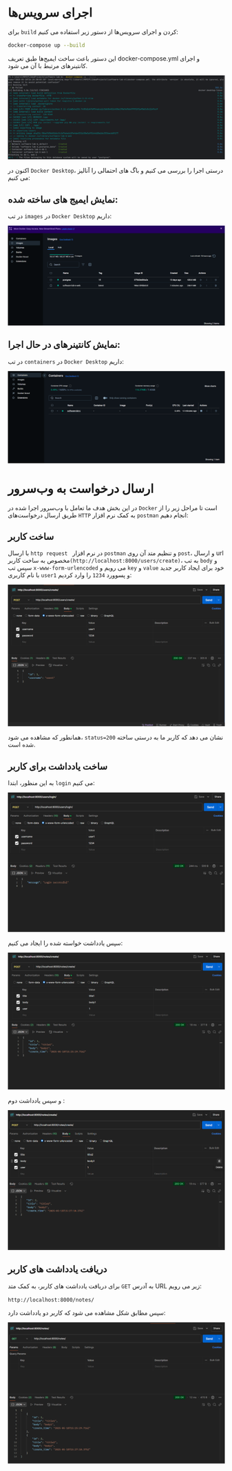 # اجرای سرویس‌ها

برای `build` کردن و اجرای سرویس‌ها از دستور زیر استفاده می کنیم:

```bash
docker-compose up --build
```
این دستور باعث ساخت ایمیج‌ها طبق تعریف docker-compose.yml و اجرای کانتینرهای مرتبط با آن می شود.

![build.png](images/build.png)


اکنون در `Docker Desktop`، درستی اجرا را بررسی می کنیم و باگ های احتمالی را آنالیز می کنیم:

## نمایش ایمیج‌ های ساخته‌ شده:

در تب `images` در `Docker Desktop` داریم:

![images.png](images/images.png)


## نمایش کانتینرهای در حال اجرا:

در تب `containers` در `Docker Desktop` داریم:

![containers.png](images/containers.png)



# ارسال درخواست به وب‌سرور

در این بخش هدف ما تعامل با وب‌سرور اجرا شده در `Docker` است تا مراحل زیر را از طریق ارسال درخواست‌های `HTTP` به کمک نرم افزار `postman` انجام دهیم:

## ساخت کاربر 

با ارسال `http request `  در نرم افزار `postman` و تنظیم متد آن روی `post`، و ارسال url مخصوص به ساخت کاربر`(http://localhost:8000/users/create)`، به تب `body`  و سپس تب `x-www-form-urlencoded`  می رویم و  `key` و `value` خود برای ایجاد کاربر جدید با نام کاربری `user1` و پسوورد `1234` را وارد کردیم:


![containers.png](images/postman-1.png)

همانطور که مشاهده می شود، `status=200`  نشان می دهد که کاربر ما به درستی ساخته شده است.


##    ساخت یادداشت برای کاربر 

به این منظور، ابتدا `login` می کنیم:

![containers.png](images/postman-2.png)

سپس یادداشت خواسته شده را ایجاد می کنیم:

![containers.png](images/postman-3.png)

و سپس یادداشت دوم :

![containers.png](images/postman-4.png)

## دریافت یادداشت های کاربر

برای دریافت یادداشت های کاربر، به کمک متد `GET` به آدرس URL  زیر می رویم:

`http://localhost:8000/notes/`

سپس مطابق شکل مشاهده می شود که کاربر دو یادداشت دارد:


![containers.png](images/postman-5.png)
